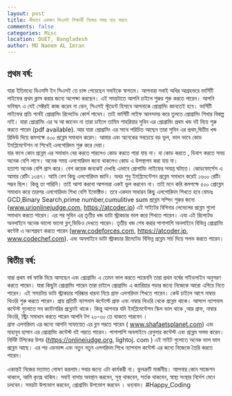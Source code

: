 ```yaml
---
layout: post
title: কীভাবে একজন সিএসই শিক্ষার্থী নিজের সময় ব্যয় করবে
comments: false
categories: Misc
location: DUET, Bangladesh
author: MD Naeem AL Imran
---
```


## প্রথম বর্ষ: 
যারা ইতিমধ্যে বিএসসি ইন সিএসই তে চান্স পেয়েছেন সবাইকে স্বাগতম।
 আপনারা সবাই অধির আগ্রহভরে ভার্সিটি লাইফের প্রথম ক্লাস করার জন্যে অপেক্ষা করছেন।
 এই সময়টাতে আপনি চাইলে শুরুর শুরু করতে পারেন। 
আপনি ভবিষ্যৎ এ যেই সেক্টরই কাজ করেন না কেন, সিএসই স্টুডেন্ট হিসাবে আপনাকে প্রোগ্রামিং জানতেই হবে।
 ভার্সিটি লাইফের প্রতি পর্বেই প্রোগ্রামিং রিলেটেড কোর্স পাবেন। তাই ভার্সিটি লাইফ আনন্দময় করে তুলতে প্রোগ্রামিং শিখার বিকল্প নাই। 
যারা প্রোগ্রামিং এর অ আ জানেন না তারা চাইলে তামিম শাহরিয়ার সুবিন এর প্রোগ্রামিং প্রথম খন্ড বই দিয়ে শুরু করতে পারেন (pdf available). 
আর যারা প্রোগ্রামিং এর সাথে পরিচিত আছেন তারা সুবিন এর প্রথম,দ্বিতীয় খন্ড রিভিউ দিয়ে কমপক্ষে ৫০০ প্রব্লেম সমাধান করেন। 
আমার এবং অনেকের সবচেয়ে বড় ভুল, ভাল ভাবে কোড ইমপ্লিমেন্টেশন না শিখেই এলগোরিদম শুরু করে দেয়া।  
যার ফলে কোন প্রব্লেম এর সমাধান বের করতে পারলেও কোড করতে পারা যায় না। বা কোড করতে , ডিবাগ করতে  সময় অনেক বেশি লাগে। 
অনেক সময় এলগোরিদম জানা থাকলেও কোড এ উপস্থাপন করা যায় না।  
হতাশা অনেক বেশি গ্রাস করে। বেশ কয়েক জনকেই দেখছি  এভাবে প্রোগামিং  লাইফের সমাপ্ত ঘটাতে। 
কোডফোর্সেস এ আমার রেটিং ১৩৪৭। আমি বেশ কিছু এলগোরিদম জানি। অথচ শুধু ইমপ্লিমেন্টেশন প্রব্লেম সমাধান করেই ১৬০০ রেটিং সম্ভব ছিল। কিন্তু তা পারিনি। 
তাই আশা করবো আপনারা একই ভুল করবেন না। 
তাই মনে করি কমপক্ষে ৫০০ প্রোব্লেম সমাধান করে তারপর এলগোরিদম শিখা বেশি ইফেক্টিভ। 
তবে একদম সাধারন কিছু এলগোরিদম শিখতে হবে যেমনঃ  GCD,Binary Search,prime number,cumulitive sum
প্রব্লেম সল্ভিং শুরুর জন্যে (www.urionlinejudge.com, https://atcoder.jp) এই সাইটের বিগিনার লেভেলের প্রব্লেম গুলো সমাধান করতে পারেন।
এর পর সুবিন এর তৃতীয় খন্ড ডাটা স্ট্রাকচার ভাল করে শিখতে পারেন।  এবং  এই রিলেটেড অনলাইনে অনেক ভালো ভালো ব্লগ,ভিডিও দেখতে পারেন। 
তৃতীয় খন্ড শেষ করার পাশাপাশি অনলাইনে বিভিন্ন প্রোগ্রামিং কন্টেষ্ট এ অংশগ্রহণ করতে পারেন (www.codeforces.com, https://atcoder.jp, www.codechef.com). 
এবং অনলাইনে ডাটা স্ট্রাকচার রিলেটেড বিভিন্ন প্রব্লেম সার্চ দিয়ে সলভ করতে পারেন।

## দ্বিতীয় বর্ষ: 
যারা প্রথম বর্ষ ফাকি দিয়ে আসছেন এবং প্রোগ্রামিং এ তেমন ভাল করতে পারেননি তারা প্রথম বর্ষের গাইডলাইন অনুসরণ করতে পারেন। 
যারা কিছুটা প্রোগ্রামিং পারেন তারা চাইলে প্রোগ্রামিং এ ক্যারিয়ার গড়ার জন্যে নিজেকে আরো এগিয়ে নিতে পারেন। 
এই সময়টায় ডাটা স্ট্রাকচার পরিষ্কার ধারনা নিয়ে গ্রাফ এলগরিদম শিখতে পারেন। কেউ চাইলে আগে নাম্বার থিওরি শুরু করতে পারেন। 
প্রায় প্রতিটি ন্যাশনাল কন্টেস্টে গ্রাফ এবং নাম্বার থিওরি থেকে প্রব্লেম থাকে।  আসলে ন্যাশনাল কন্টেস্ট গুলোতে সব ক্যাটাগরির প্রব্লেমই থাকে। 
কিন্তু আপনার যদি ইমপ্লিমেন্টেশন স্কিল ভাল থাকে ,আর গ্রাফ, নাম্বার থিওরি, স্ট্রিং সমাধান করতে পারেন আপনি টপ ২০-৩০ তে থাকতে পারবেন ।  
গ্রাফ এলগরিদম এর জন্যে আপনি সাফায়েত এর ব্লগ পরতে পারেন ( www.shafaetsplanet.com) 
এবং মাহাবুব হাসান এর প্রোগ্রামিং কন্টেস্ট বই পরতে পারেন। পাশাপাশি অনলাইনে রেগুলার কন্টেস্ট এবং প্রব্লেম সলভ করেন। 
নির্দিষ্ট টপিকের উপর (https://onlinejudge.org, lightoj. com ) এই সাইট গুলোতে অনেক ভাল ভাল প্রব্লেম আছে। 
এর পর এডভান্স এবং নতুন নতুন এলগরিদম শিখে ন্যাশনাল কন্টেস্ট এর জন্যে নিজেকে তৈরি করতে পারেন।

একান্তই নিজের মতামত পোষণ করলাম।সবার জন্যে এটা কার্যকরী না। ভুলত্রুটি মার্জনীয়। আপনার কোন সাজেশন থাকলে, আমি কৃতঘ্ন থাকিব।
সবাই বাসায় অবস্থান করবেন, সুস্থ থাকবেন, সর্তক থাকবেন, স্বাস্থ্য সংস্থার নির্দেশ মেনে চলবেন। সময়টা উপভোগ করবেন, প্রোগ্রামিং উপভোগ করবেন । ধন্যবাদ।
#Happy_Coding

